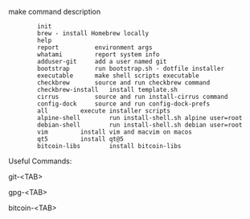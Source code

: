
 make	  	command			description
 	
 	      	init
 	      	brew - install Homebrew locally
 	      	help
 	      	report			environment args
 	      	whatami			report system info
 	      	adduser-git		add a user named git
 	      	bootstrap		run bootstrap.sh - dotfile installer
 	      	executable		make shell scripts executable
 	      	checkbrew		source and run checkbrew command
 	      	checkbrew-install	install template.sh
 	      	cirrus			source and run install-cirrus command
 	      	config-dock		source and run config-dock-prefs
 	      	all			execute installer scripts
 	      	alpine-shell		run install-shell.sh alpine user=root
 	      	debian-shell		run install-shell.sh debian user=root
 	      	vim			install vim and macvim on macos
 	      	qt5			install qt@5
 	      	bitcoin-libs		install bitcoin-libs



Useful Commands:

git-\<TAB>

gpg-\<TAB>

bitcoin-\<TAB>



